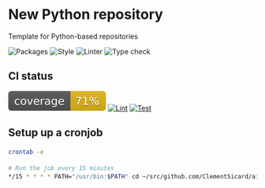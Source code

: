 # New Python repository


Template for Python-based repositories


![Packages](https://img.shields.io/badge/package%20manager-uv-blue) ![Style](https://img.shields.io/badge/style-google-black) ![Linter](https://img.shields.io/badge/linter-ruff-black) ![Type check](https://img.shields.io/badge/type%20checker-pytype-black)

## CI status

![coverage](assets/coverage.svg)
[![Lint](https://github.com/ClementSicard/python-template/actions/workflows/lint.yaml/badge.svg)](https://github.com/ClementSicard/python-template/actions/workflows/lint.yaml) [![Test](https://github.com/ClementSicard/python-template/actions/workflows/test.yaml/badge.svg)](https://github.com/ClementSicard/python-template/actions/workflows/test.yaml) 


## Setup up a cronjob


```bash
crontab -e

# Run the job every 15 minutes
*/15 * * * * PATH="/usr/bin:$PATH" cd ~/src/github.com/ClementSicard/air-monitoring-etl && make job
```
